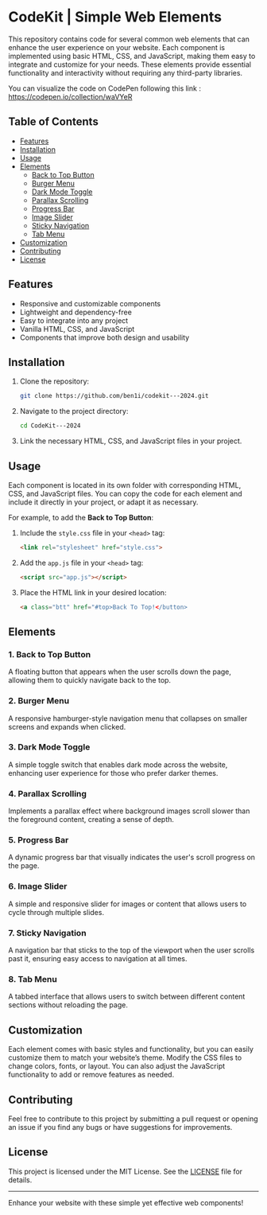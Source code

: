 # CodeKit | Simple Web Elements

This repository contains code for several common web elements that can enhance the user experience on your website. Each component is implemented using basic HTML, CSS, and JavaScript, making them easy to integrate and customize for your needs. These elements provide essential functionality and interactivity without requiring any third-party libraries.

You can visualize the code on CodePen following this link : https://codepen.io/collection/waVYeR

## Table of Contents
- [Features](#features)
- [Installation](#installation)
- [Usage](#usage)
- [Elements](#elements)
  - [Back to Top Button](#back-to-top-button)
  - [Burger Menu](#burger-menu)
  - [Dark Mode Toggle](#dark-mode-toggle)
  - [Parallax Scrolling](#parallax-scrolling)
  - [Progress Bar](#progress-bar)
  - [Image Slider](#image-slider)
  - [Sticky Navigation](#sticky-navigation)
  - [Tab Menu](#tab-menu)
- [Customization](#customization)
- [Contributing](#contributing)
- [License](#license)

## Features

- Responsive and customizable components
- Lightweight and dependency-free
- Easy to integrate into any project
- Vanilla HTML, CSS, and JavaScript
- Components that improve both design and usability

## Installation

1. Clone the repository:
    ```bash
    git clone https://github.com/ben1i/codekit---2024.git
    ```

2. Navigate to the project directory:
    ```bash
    cd CodeKit---2024
    ```

3. Link the necessary HTML, CSS, and JavaScript files in your project.

## Usage

Each component is located in its own folder with corresponding HTML, CSS, and JavaScript files. You can copy the code for each element and include it directly in your project, or adapt it as necessary.

For example, to add the **Back to Top Button**:
1. Include the `style.css` file in your `<head>` tag:
    ```html
    <link rel="stylesheet" href="style.css">
    ```

2. Add the `app.js` file in your `<head>` tag:
    ```html
    <script src="app.js"></script>
    ```

3. Place the HTML link in your desired location:
    ```html
    <a class="btt" href="#top>Back To Top!</button>
    ```

## Elements

### 1. Back to Top Button

A floating button that appears when the user scrolls down the page, allowing them to quickly navigate back to the top. 

### 2. Burger Menu

A responsive hamburger-style navigation menu that collapses on smaller screens and expands when clicked.

### 3. Dark Mode Toggle

A simple toggle switch that enables dark mode across the website, enhancing user experience for those who prefer darker themes.

### 4. Parallax Scrolling

Implements a parallax effect where background images scroll slower than the foreground content, creating a sense of depth.

### 5. Progress Bar

A dynamic progress bar that visually indicates the user's scroll progress on the page.

### 6. Image Slider

A simple and responsive slider for images or content that allows users to cycle through multiple slides.

### 7. Sticky Navigation

A navigation bar that sticks to the top of the viewport when the user scrolls past it, ensuring easy access to navigation at all times.

### 8. Tab Menu

A tabbed interface that allows users to switch between different content sections without reloading the page.

## Customization

Each element comes with basic styles and functionality, but you can easily customize them to match your website’s theme. Modify the CSS files to change colors, fonts, or layout. You can also adjust the JavaScript functionality to add or remove features as needed.

## Contributing

Feel free to contribute to this project by submitting a pull request or opening an issue if you find any bugs or have suggestions for improvements.

## License

This project is licensed under the MIT License. See the [LICENSE](LICENSE) file for details.

---

Enhance your website with these simple yet effective web components!

